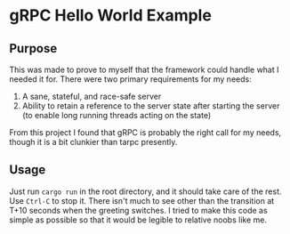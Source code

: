 # gRPC Hello World Example
## Purpose
This was made to prove to myself that the framework could handle what 
I needed it for.  There were two primary requirements for my needs:

1. A sane, stateful, and race-safe server
2. Ability to retain a reference to the server state after 
starting the server (to enable long running threads acting on the state)

From this project I found that gRPC is probably the right call for my
needs, though it is a bit clunkier than tarpc presently.

## Usage
Just run ``cargo run`` in the root directory, and it should take care of
the rest.  Use ``Ctrl-C`` to stop it.  There isn't much to see other than
the transition at T+10 seconds when the greeting switches.  I tried to make
this code as simple as possible so that it would be legible to relative
noobs like me.